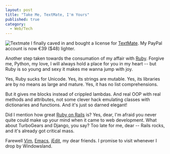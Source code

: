 ```yaml
---
layout: post
title: "Take Me, TextMate, I'm Yours"
published: true
category:
  - Web/Tech
---
```


![Textmate] I finally caved in and bought a license for [TextMate]. My
PayPal account is now €39 (\$48) lighter.

Another step taken towards the consumation of my affair with [Ruby].
Forgive me, Python, my love, I will always hold a place for you in my
heart -- but Ruby is so young and sexy it makes me wanna jump with joy.

Yes, Ruby sucks for Unicode. Yes, its strings are mutable. Yes, its
libraries are by no means as large and mature. Yes, it has no list
comprehensions.

But it gives me blocks instead of crippled lambdas. And real OOP with
real methods and attributes, not some clever hack emulating classes with
dictionaries and functions. And it's just so darned elegant!

Did I mention how great [Ruby on Rails] is? Yes, dear, I'm afraid you
never quite could make up your mind when it came to web development.
What about TurboGears and Django, you say? Too late for me, dear --
Rails rocks, and it's already got critical mass.

Farewell [Vim], [Emacs], [jEdit], my dear friends. I promise to visit
whenever I drop by Windowsland.

  [Textmate]: http://olifante.blogs.com/photos/uncategorized/textmate.png
    "Textmate"
  [TextMate]: http://macromates.com/
  [Ruby]: http://www.ruby-lang.org/en/
  [Ruby on Rails]: http://www.rubyonrails.org/
  [Vim]: http://www.vim.org/
  [Emacs]: http://www.gnu.org/software/emacs/
  [jEdit]: http://www.jedit.org/
